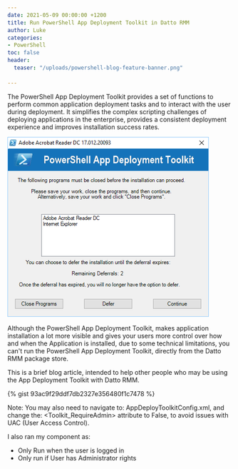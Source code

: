 ```yaml
---
date: 2021-05-09 00:00:00 +1200
title: Run PowerShell App Deployment Toolkit in Datto RMM
author: Luke
categories:
- PowerShell
toc: false
header:
  teaser: "/uploads/powershell-blog-feature-banner.png"

---
```

The PowerShell App Deployment Toolkit provides a set of functions to perform common application deployment tasks and to interact with the user during deployment. It simplifies the complex scripting challenges of deploying applications in the enterprise, provides a consistent deployment experience and improves installation success rates.

![PowerShell App Deployment Toolkit](/uploads/powershell_app_deploymenttoolkit.png "PowerShell App Deployment Toolkit")

Although the PowerShell App Deployment Toolkit, makes application installation a lot more visible and gives your users more control over how and when the Application is installed,  due to some technical limitations, you can't run the PowerShell App Deployment Toolkit, directly from the Datto RMM package store. 

This is a brief blog article, intended to help other people who may be using the App Deployment Toolkit with Datto RMM.

{% gist 93ac9f29ddf7db2327e356480f1c7478 %}

Note: You may also need to navigate to: AppDeployToolkitConfig.xml, and change the: <Toolkit_RequireAdmin> attribute to False, to avoid issues with UAC (User Access Control).

I also ran my component as:

* Only Run when the user is logged in
* Only run if User has Administrator rights